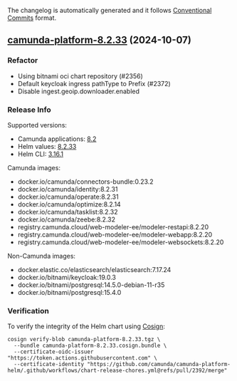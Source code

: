The changelog is automatically generated and it follows [Conventional Commits](https://www.conventionalcommits.org/en/v1.0.0/) format.

## [camunda-platform-8.2.33](https://github.com/camunda/camunda-platform-helm/releases/tag/camunda-platform-8.2.33) (2024-10-07)

### Refactor

- Using bitnami oci chart repository (#2356)
- Default keycloak ingress pathType to Prefix (#2372)
- Disable ingest.geoip.downloader.enabled

<!-- generated by git-cliff -->
### Release Info

Supported versions:

- Camunda applications: [8.2](https://github.com/camunda/camunda-platform/releases?q=tag%3A8.2&expanded=true)
- Helm values: [8.2.33](https://artifacthub.io/packages/helm/camunda/camunda-platform/8.2.33#parameters)
- Helm CLI: [3.16.1](https://github.com/helm/helm/releases/tag/v3.16.1)

Camunda images:

- docker.io/camunda/connectors-bundle:0.23.2
- docker.io/camunda/identity:8.2.31
- docker.io/camunda/operate:8.2.31
- docker.io/camunda/optimize:8.2.14
- docker.io/camunda/tasklist:8.2.32
- docker.io/camunda/zeebe:8.2.32
- registry.camunda.cloud/web-modeler-ee/modeler-restapi:8.2.20
- registry.camunda.cloud/web-modeler-ee/modeler-webapp:8.2.20
- registry.camunda.cloud/web-modeler-ee/modeler-websockets:8.2.20

Non-Camunda images:

- docker.elastic.co/elasticsearch/elasticsearch:7.17.24
- docker.io/bitnami/keycloak:19.0.3
- docker.io/bitnami/postgresql:14.5.0-debian-11-r35
- docker.io/bitnami/postgresql:15.4.0

### Verification

To verify the integrity of the Helm chart using [Cosign](https://docs.sigstore.dev/signing/quickstart/):

```shell
cosign verify-blob camunda-platform-8.2.33.tgz \
  --bundle camunda-platform-8.2.33.cosign.bundle \
  --certificate-oidc-issuer "https://token.actions.githubusercontent.com" \
  --certificate-identity "https://github.com/camunda/camunda-platform-helm/.github/workflows/chart-release-chores.yml@refs/pull/2392/merge"
```
